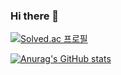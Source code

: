 ### Hi there 👋

<!--
**nine-hundred/nine-hundred** is a ✨ _special_ ✨ repository because its `README.md` (this file) appears on your GitHub profile.
-->
[![Solved.ac
프로필](http://mazassumnida.wtf/api/mini/generate_badge?boj=ninehundred)](https://solved.ac/ninehundred)

[![Anurag's GitHub stats](https://github-readme-stats.vercel.app/api?username=nine-hundred)](https://github.com/anuraghazra/github-readme-stats)
